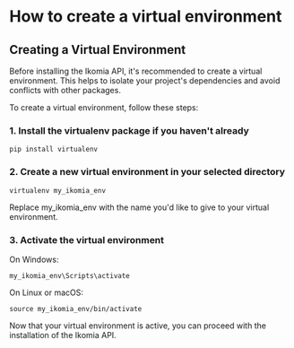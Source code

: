 # How to create a virtual environment

## Creating a Virtual Environment

Before installing the Ikomia API, it's recommended to create a virtual environment. This helps to isolate your project's dependencies and avoid conflicts with other packages.

To create a virtual environment, follow these steps:

### 1. Install the virtualenv package if you haven't already
```shell
pip install virtualenv 
```

### 2. Create a new virtual environment in your selected directory
```shell
virtualenv my_ikomia_env
````
Replace my_ikomia_env with the name you'd like to give to your virtual environment.

### 3. Activate the virtual environment

On Windows:
```shell
my_ikomia_env\Scripts\activate
````

On Linux or macOS:
```shell
source my_ikomia_env/bin/activate
````
Now that your virtual environment is active, you can proceed with the installation of the Ikomia API.